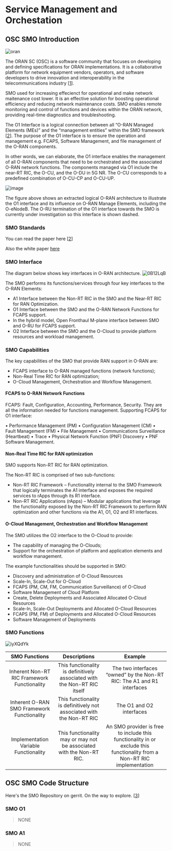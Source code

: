 # Service Management and Orchestation

## OSC SMO Introduction

![oran](https://hackmd.io/_uploads/ryxuJdcUA.png)

The ORAN SC (OSC) is a software community that focuses on developing and defining specifications for ORAN implementations. It is a collaborative platform for network equipment vendors, operators, and software developers to drive innovation and interoperability in the telecommunications industry [[1](https://blogs.vmware.com/telco/smo/)].

SMO used for increasing effecienct for operational and make network maitenance cost lower.  It is an effective solution for boosting operational efficiency and reducing network maintenance costs. SMO enables remote monitoring and control of functions and devices within the ORAN network, providing real-time diagnostics and troubleshooting.

The O1 Interface is a logical connection between all “O-RAN Managed Elements (MEs)” and the “management entities” within the SMO framework [[2](https://hemaprajapati.medium.com/what-is-o1-interface-in-oran-4c389cfe1bcf)]. The purpose of the O1 interface is to ensure the operation and management e.g. FCAPS, Software Management, and file management of the O-RAN components.

In other words, we can elaborate, the O1 interface enables the management of all O-RAN components that need to be orchestrated and the associated O-RAN network functions. The components managed via O1 include the near-RT RIC, the O-CU, and the O-DU in 5G NR. The O-CU corresponds to a predefined combination of O-CU-CP and O-CU-UP.

![image](https://hackmd.io/_uploads/H1Kzqv580.png)

The figure above shows an extracted logical O-RAN architecture to illustrate the O1 interface and its influence on O-RAN Manage Elements, including the O-eNodeB. The O-RU termination of the O1 interface towards the SMO is currently under investigation so this interface is shown dashed.

### SMO Standards

You can read the paper here [[2](https://www.techrxiv.org/users/686134/articles/683284-unifying-3gpp-etsi-and-o-ran-smo-interfaces-enabling-slice-subnets-interoperability)]

Also the white paper [here](https://files.techmahindra.com/static/img/pdf/oran-smo-whitepaper.pdf)

### SMO Interface
The diagram below shows key interfaces in O-RAN architecture.
![0B12LqB](https://hackmd.io/_uploads/rJ8mmJlw0.png)

The SMO performs its functions/services through four key interfaces to the O-RAN Elements:

* A1 Interface between the Non-RT RIC in the SMO and the Near-RT RIC for RAN Optimization.
* O1 Interface between the SMO and the O-RAN Network Functions for FCAPS support.
* In the hybrid model, Open Fronthaul M-plane interface between SMO and O-RU for FCAPS support.
* O2 Interface between the SMO and the O-Cloud to provide platform resources and workload management.

### SMO Capabilities
The key capabilities of the SMO that provide RAN support in O-RAN are:

* FCAPS interface to O-RAN managed functions (network functions);
* Non-Real Time RIC for RAN optimization;
* O-Cloud Management, Orchestration and Workflow Management.

#### FCAPS to O-RAN Network Functions

FCAPS: Fault, Configuration, Accounting, Performance, Security. They are all the information needed for functions management. Supporting FCAPS for O1 interface:

• Performance Management (PM)
• Configuration Management (CM)
• Fault Management (FM)
• File Management
• Communications Surveillance (Heartbeat)
• Trace
• Physical Network Function (PNF) Discovery
• PNF Software Management.

#### Non-Real Time RIC for RAN optimization

SMO supports Non-RT RIC for RAN optimization.

The Non-RT RIC is comprised of two sub-functions:

* Non-RT RIC Framework – Functionality internal to the SMO Framework that logically terminates the A1 interface and exposes the required services to rApps through its R1 interface.
* Non-RT RIC Applications (rApps) – Modular applications that leverage the functionality exposed by the Non-RT RIC Framework to perform RAN optimization and other functions via the A1, O1, O2 and R1 interfaces.

#### O-Cloud Management, Orchestration and Workflow Management

The SMO utilizes the O2 interface to the O-Cloud to provide:

* The capability of managing the O-Clouds;
* Support for the orchestration of platform and application elements and workflow management.

The example functionalities should be supported in SMO:

* Discovery and administration of O-Cloud Resources
* Scale-In, Scale-Out for O-Cloud
* FCAPS (PM, CM, FM, Communication Surveillance) of O-Cloud
* Software Management of Cloud Platform
* Create, Delete Deployments and Associated Allocated O-Cloud Resources
* Scale-In, Scale-Out Deployments and Allocated O-Cloud Resources
* FCAPS (PM, FM) of Deployments and Allocated O-Cloud Resources
* Software Management of Deployments

### SMO Functions

![iyXQdYk](https://hackmd.io/_uploads/ryfFQJgDR.png)

|                SMO Functions                |                               Descriptions                               |                                                         Example                                                         |
|:-------------------------------------------:|:------------------------------------------------------------------------:|:-----------------------------------------------------------------------------------------------------------------------:|
| Inherent Non-RT RIC Framework Functionality | This functionality is definitively associated with the Non-RT RIC itself |                         The two interfaces “owned” by the Non-RT RIC: The A1 and R1 interfaces                          |
| Inherent O-RAN SMO Framework Functionality  |  This functionality is definitively not associated with the Non-RT RIC   |                                                The O1 and O2 interfaces                                                 |
|    Implementation Variable Functionality    |   This functionality may or may not be associated with the Non-RT RIC.   | An SMO provider is free to include this functionality in or exclude this functionality from a Non-RT RIC implementation |


## OSC SMO Code Structure

Here's the SMO Repository on gerrit. On the way to explore. [[3](https://gerrit.o-ran-sc.org/r/admin/repos,125)]

### SMO O1 

> NONE

### SMO A1

> NONE